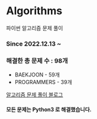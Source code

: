 # Algorithms
파이썬 알고리즘 문제 풀이
### Since 2022.12.13 ~
### 해결한 총 문제 수 : 98개
- BAEKJOON - 59개
- PROGRAMMERS - 39개

[알고리즘 문제 풀이 블로그](https://monzheld.tistory.com/category/%E2%8C%A8%EF%B8%8F%20Algorithms)
#### 모든 문제는 Python3 로 해결했습니다.
